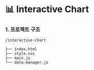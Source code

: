 # 📊 Interactive Chart

### 1. 프로젝트 구조
```
/interactive-chart

├── index.html
├── style.css
├── main.js
└── data-manager.js
```


